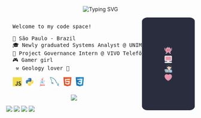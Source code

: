 <!-- Welcome to my profile code :) -->

<!-- Hi there text -->

<div align="center" >

![Typing SVG](https://readme-typing-svg.demolab.com?font=Fira+Code&size=25&pause=1250&color=F7B5DB&random=false&width=435&lines=E+a%C3%AD%2C+meu+chapa%3F+%F0%9F%90%A6%E2%80%8D%E2%AC%9B)
</div>


<!-- Side Image -->

<img src="sidebar.png" width="28%" align="right" />


<!-- Introduction -->

<pre>
  
  Welcome to my code space!
  
  📍 São Paulo - Brazil
  🎓 Newly graduated Systems Analyst @ UNIMONTE • IT Technician @ FORTEC
  💼 Project Governance Intern @ VIVO Telefônica • Designer Digital freelancer
  🎮 Gamer girl
   ⚒ Geology lover 💎  
<!-- Language badges -->
  <img src = "https://github.com/devicons/devicon/blob/master/icons/javascript/javascript-original.svg" title = "Javascript" alt = "Javascript" width = "25" hight = "25" />&nbsp;<img src = "https://github.com/devicons/devicon/blob/master/icons/python/python-original.svg" title = "Python" alt = "Python" width = "25" hight = "25" />&nbsp;<img src = "https://github.com/devicons/devicon/blob/master/icons/java/java-original-wordmark.svg" title = "Java" alt = "Java" width = "25" hight = "25" />&nbsp;<img src = "https://github.com/devicons/devicon/blob/master/icons/mysql/mysql-original.svg" title = "MySQL" alt = "MySQL" width = "25" hight = "25" />&nbsp;<img src = "https://github.com/devicons/devicon/blob/master/icons/html5/html5-original.svg" title = "HTML" alt = "HTML" width = "25" hight = "25" />&nbsp;<img src = "https://github.com/devicons/devicon/blob/master/icons/css3/css3-original.svg" title = "CSS" alt = "CSS" width = "25" hight = "25" />&nbsp;  
</pre>

<!-- Banner -->
<div align="center" >
<pre>
<img src="mineralswide.gif" width="900px" align="middle">
</pre>
</div>

<!-- Hyperlinks -->

<div align="leaft" >
  
[![](https://img.shields.io/badge/LinkedIn-0a66c2)](http://linkedin.com/in/carlices)
[![](https://img.shields.io/badge/Website-696af5)](https://carlices.github.io/)
[![](https://img.shields.io/badge/CV-A864C8)]()
[![](https://img.shields.io/badge/Holopin-e75e9b)]()
